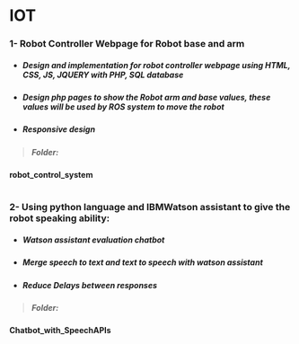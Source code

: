 # IOT
### 1- Robot Controller Webpage for Robot base and arm
- ##### Design and implementation for robot controller webpage using HTML, CSS, JS, JQUERY with PHP, SQL database
- ##### Design php pages to show the Robot arm and base values, these values will be used by ROS system to move the robot
- ##### Responsive design
> ##### Folder:
**robot_control_system** 
#
 ### 2- Using python language and IBMWatson assistant to give the robot speaking ability: 
- ##### Watson assistant evaluation chatbot
- ##### Merge speech to text and text to speech with watson assistant
- ##### Reduce Delays between responses
> ##### Folder:
**Chatbot_with_SpeechAPIs**



